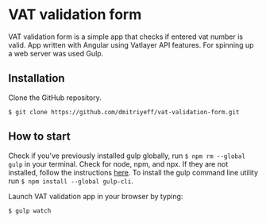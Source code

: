 # VAT validation form

VAT validation form is a simple app that checks if entered vat number is valid. App written with Angular using Vatlayer API features. For spinning up a web server was used Gulp.

## Installation

Clone the GitHub repository.

```
$ git clone https://github.com/dmitriyeff/vat-validation-form.git
```

## How to start

Check if you've previously installed gulp globally, run ```$ npm rm --global gulp``` in your terminal. Check for node, npm, and npx. If they are not installed, follow the instructions [here](https://nodejs.org/en/).
To install the gulp command line utility run ```$ npm install --global gulp-cli```.

Launch VAT validation app in your browser by typing:
```
$ gulp watch
```
